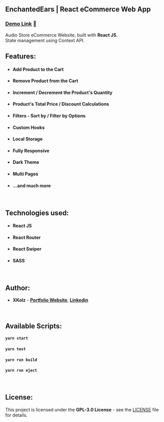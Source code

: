 ## EnchantedEars | React eCommerce Web App

### [Demo Link]() 🔗

Audio Store eCommerce Website, built with **React JS**. <br/>
State management using Context API.
<br/>

## Features:

- #### Add Product to the Cart
- #### Remove Product from the Cart
- #### Increment / Decrement the Product's Quantity
- #### Product's Total Price / Discount Calculations
- #### Filters - Sort by / Filter by Options
- #### Custom Hooks
- #### Local Storage
- #### Fully Responsive
- #### Dark Theme
- #### Multi Pages
- #### ...and much more

<br/>

## Technologies used:

- #### **React JS**
- #### **React Router**
- #### **React Swiper**
- #### **SASS**

<br/>

## Author:

- **XKolz** - **[Portfolio Website]()**, **[Linkedin]()**

<br/>

## Available Scripts:

#### `yarn start`

#### `yarn test`

#### `yarn run build`

#### `yarn run eject`

<br/>

## License:

This project is licensed under the  **GPL-3.0 License** - see the [LICENSE](LICENSE.md) file for details.
